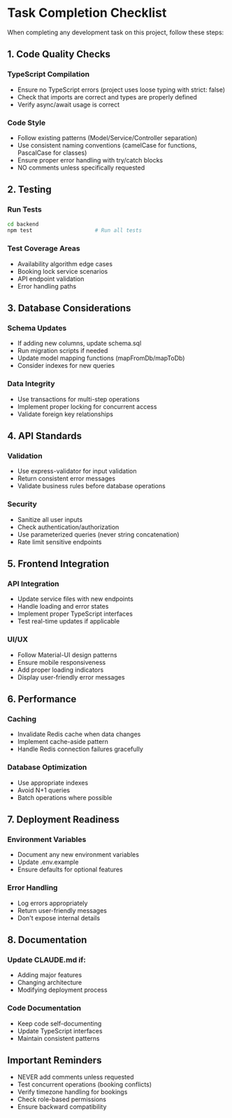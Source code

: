 # Task Completion Checklist

When completing any development task on this project, follow these steps:

## 1. Code Quality Checks

### TypeScript Compilation
- Ensure no TypeScript errors (project uses loose typing with strict: false)
- Check that imports are correct and types are properly defined
- Verify async/await usage is correct

### Code Style
- Follow existing patterns (Model/Service/Controller separation)
- Use consistent naming conventions (camelCase for functions, PascalCase for classes)
- Ensure proper error handling with try/catch blocks
- NO comments unless specifically requested

## 2. Testing

### Run Tests
```bash
cd backend
npm test                    # Run all tests
```

### Test Coverage Areas
- Availability algorithm edge cases
- Booking lock service scenarios  
- API endpoint validation
- Error handling paths

## 3. Database Considerations

### Schema Updates
- If adding new columns, update schema.sql
- Run migration scripts if needed
- Update model mapping functions (mapFromDb/mapToDb)
- Consider indexes for new queries

### Data Integrity
- Use transactions for multi-step operations
- Implement proper locking for concurrent access
- Validate foreign key relationships

## 4. API Standards

### Validation
- Use express-validator for input validation
- Return consistent error messages
- Validate business rules before database operations

### Security
- Sanitize all user inputs
- Check authentication/authorization
- Use parameterized queries (never string concatenation)
- Rate limit sensitive endpoints

## 5. Frontend Integration

### API Integration
- Update service files with new endpoints
- Handle loading and error states
- Implement proper TypeScript interfaces
- Test real-time updates if applicable

### UI/UX
- Follow Material-UI design patterns
- Ensure mobile responsiveness
- Add proper loading indicators
- Display user-friendly error messages

## 6. Performance

### Caching
- Invalidate Redis cache when data changes
- Implement cache-aside pattern
- Handle Redis connection failures gracefully

### Database Optimization
- Use appropriate indexes
- Avoid N+1 queries
- Batch operations where possible

## 7. Deployment Readiness

### Environment Variables
- Document any new environment variables
- Update .env.example
- Ensure defaults for optional features

### Error Handling
- Log errors appropriately
- Return user-friendly messages
- Don't expose internal details

## 8. Documentation

### Update CLAUDE.md if:
- Adding major features
- Changing architecture
- Modifying deployment process

### Code Documentation
- Keep code self-documenting
- Update TypeScript interfaces
- Maintain consistent patterns

## Important Reminders
- NEVER add comments unless requested
- Test concurrent operations (booking conflicts)
- Verify timezone handling for bookings
- Check role-based permissions
- Ensure backward compatibility